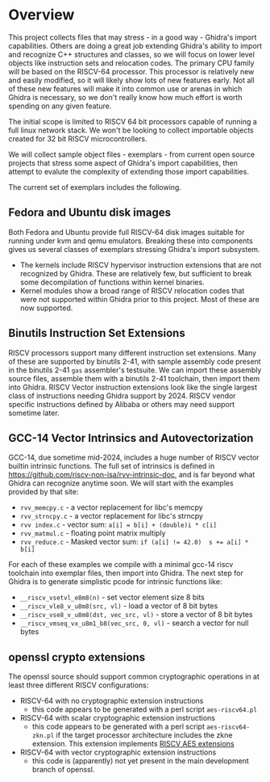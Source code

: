 # Overview

This project collects files that may stress - in a good way - Ghidra's import capabilities.  Others are doing a great job extending Ghidra's ability to import
and recognize C++ structures and classes, so we will focus on lower level objects
like instruction sets and relocation codes.  The primary CPU family will be based on
the RISCV-64 processor.  This processor is relatively new and easily modified, so
it will likely show lots of new features early.  Not all of these new features will
make it into common use or arenas in which Ghidra is necessary, so we don't really
know how much effort is worth spending on any given feature.

The initial scope is limited to RISCV 64 bit processors capable of running a full
linux network stack.  We won't be looking to collect importable objects created
for 32 bit RISCV microcontrollers.

We will collect sample object files - exemplars - from current open source projects
that stress some aspect of Ghidra's import capabilities, then attempt to evalute the complexity of extending those import capabilities.

The current set of exemplars includes the following.

## Fedora and Ubuntu disk images

Both Fedora and Ubuntu provide full RISCV-64 disk images suitable for running under
kvm and qemu emulators.  Breaking these into components gives us several classes of
exemplars stressing Ghidra's import subsystem.

* The kernels include RISCV hypervisor instruction extensions that are not recognized
  by Ghidra.  These are relatively few, but sufficient to break some decompilation of functions within kernel binaries.
* Kernel modules show a broad range of RISCV relocation codes that were not supported
  within Ghidra prior to this project.  Most of these are now supported.

## Binutils Instruction Set Extensions

RISCV processors support many different instruction set extensions.  Many of these
are supported by binutils 2-41, with sample assembly code present in the binutils 2-41 `gas` assembler's testsuite.  We can import these assembly source files, assemble them with a binutils 2-41 toolchain, then import them into Ghidra.
RISCV Vector instruction extensions look like the single largest class of instructions needing Ghidra support by 2024.  RISCV vendor specific instructions
defined by Alibaba or others may need support sometime later.

## GCC-14 Vector Intrinsics and Autovectorization

GCC-14, due sometime mid-2024, includes a huge number of RISCV vector builtin intrinsic functions.
The full set of intrinsics is defined in https://github.com/riscv-non-isa/rvv-intrinsic-doc, and is far beyond what Ghidra can recognize anytime soon.
We will start with the examples provided by that site:

* `rvv_memcpy.c`  - a vector replacement for libc's memcpy
* `rvv_strncpy.c` - a vector replacement for libc's strncpy
* `rvv index.c`   - vector sum:  `a[i] = b[i] + (double)i * c[i]`
* `rvv_matmul.c`  - floating point matrix multiply
* `rvv_reduce.c`  - Masked vector sum: `if (a[i] != 42.0)  s += a[i] * b[i]`

For each of these examples we compile with a minimal gcc-14 riscv toolchain
into exemplar files, then import into Ghidra.  The next step for Ghidra is to
generate simplistic pcode for intrinsic functions like:

* `__riscv_vsetvl_e8m8(n)`       - set vector element size 8 bits
* `__riscv_vle8_v_u8m8(src, vl)` - load a vector of 8 bit bytes
* `__riscv_vse8_v_u8m8(dst, vec_src, vl)` - store a vector of 8 bit bytes
* `__riscv_vmseq_vx_u8m1_b8(vec_src, 0, vl)` - search a vector for null bytes

## openssl crypto extensions

The openssl source should support common cryptographic operations in at least
three different RISCV configurations:

* RISCV-64 with no cryptographic extension instructions
  * this code appears to be generated with a perl script `aes-riscv64.pl`
* RISCV-64 with scalar cryptographic extension instructions
  * this code appears to be generated with a perl script `aes-riscv64-zkn.pl`
    if the target processor architecture includes the zkne extension.
    This extension implements [RISCV AES extensions](https://github.com/riscv/riscv-crypto/blob/main/doc/scalar/riscv-crypto-scalar-zkne.adoc)
* RISCV-64 with vector cryptographic extension instructions
  * this code is (apparently) not yet present in the main development branch of openssl.

  